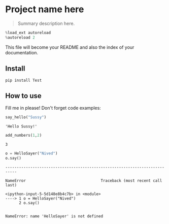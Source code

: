 # Project name here
> Summary description here.


```python
%load_ext autoreload
%autoreload 2

```

This file will become your README and also the index of your documentation.

## Install

`pip install Test`

## How to use

Fill me in please! Don't forget code examples:

```python
say_hello("Sussy")
```




    'Hello Sussy!'



```python
add_numbers(1,2)
```




    3



```python
o = HelloSayer("Nived")
o.say()

```


    ---------------------------------------------------------------------------

    NameError                                 Traceback (most recent call last)

    <ipython-input-5-5d148e8b4c7b> in <module>
    ----> 1 o = HelloSayer("Nived")
          2 o.say()


    NameError: name 'HelloSayer' is not defined


